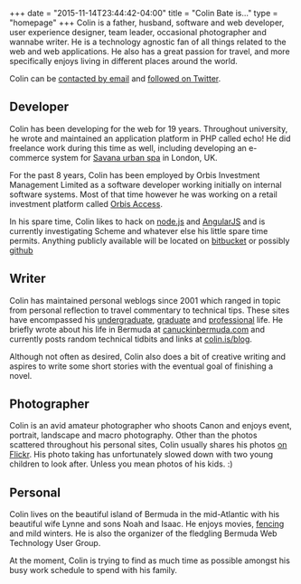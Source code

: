 +++
date = "2015-11-14T23:44:42-04:00"
title = "Colin Bate is..."
type = "homepage"
+++
Colin is a father, husband, software and web developer, user experience designer, team leader, occasional photographer and wannabe writer. He is a technology agnostic fan of all things related to the web and web applications. He also has a great passion for travel, and more specifically enjoys living in different places around the world.

Colin can be [contacted by email][contact] and [followed on Twitter][twitter].

[contact]: http://www.colinbate.com/contact
[twitter]: http://www.twitter.com/rhuvok

## Developer

Colin has been developing for the web for 19 years. Throughout university, he wrote and maintained an application platform in PHP called echo! He did freelance work during this time as well, including developing an e-commerce system for [Savana urban spa][sav] in London, UK.

For the past 8 years, Colin has been employed by Orbis Investment Management Limited as a software developer working initially on internal software systems. Most of that time however he was working on a retail investment platform called [Orbis Access][oa].

In his spare time, Colin likes to hack on [node.js][njs] and [AngularJS][ng] and is currently investigating Scheme and whatever else his little spare time permits. Anything publicly available will be located on [bitbucket][bb] or possibly [github][gh]

[sav]: http://www.savanaspa.com
[njs]: http://nodejs.org/
[ng]: http://angularjs.org
[bb]: https://bitbucket.org/colinbate/
[gh]: https://github.com/colinbate/
[oa]: https://www.orbisaccess.co.uk

## Writer

Colin has maintained personal weblogs since 2001 which ranged in topic from personal reflection to travel commentary to technical tips. These sites have encompassed his [undergraduate][rhu], [graduate][ea] and [professional][cb] life. He briefly wrote about his life in Bermuda at [canuckinbermuda.com][cib] and currently posts random technical tidbits and links at [colin.is/blog][bci].

Although not often as desired, Colin also does a bit of creative writing and aspires to write some short stories with the eventual goal of finishing a novel.

[rhu]: http://www.rhuvok.com
[ea]: http://www.europeadventure.ca
[cb]: http://www.colinbate.com
[cib]: http://canuckinbermuda.com
[bci]: http://colin.is/blog/

## Photographer

Colin is an avid amateur photographer who shoots Canon and enjoys event, portrait, landscape and macro photography. Other than the photos scattered throughout his personal sites, Colin usually shares his photos [on Flickr][f]. His photo taking has unfortunately slowed down with two young children to look after. Unless you mean photos of his kids. :)

[f]: http://flickr.com/photos/rhuvok

## Personal

Colin lives on the beautiful island of Bermuda in the mid-Atlantic with his beautiful wife Lynne and sons Noah and Isaac. He enjoys movies, [fencing][bf] and mild winters. He is also the organizer of the fledgling Bermuda Web Technology User Group.

At the moment, Colin is trying to find as much time as possible amongst his busy work schedule to spend with his family.

[bf]: http://bermudafencing.com